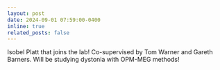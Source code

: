 ```yaml
---
layout: post
date: 2024-09-01 07:59:00-0400
inline: true
related_posts: false
---
```


Isobel Platt that joins the lab! Co-supervised by Tom Warner and Gareth Barners.  Will be studying dystonia with OPM-MEG methods! 